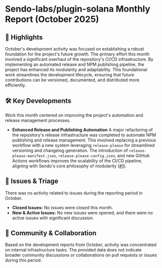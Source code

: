 # Sendo-labs/plugin-solana Monthly Report (October 2025)

## 🚀 Highlights
October's development activity was focused on establishing a robust foundation for the project's future growth. The primary effort this month involved a significant overhaul of the repository's CI/CD infrastructure. By implementing an automated release and NPM publishing pipeline, the project has enhanced its modularity and adaptability. This foundational work streamlines the development lifecycle, ensuring that future contributions can be versioned, documented, and distributed more efficiently.

## 🛠️ Key Developments
Work this month centered on improving the project's automation and release management processes.

- **Enhanced Release and Publishing Automation**
  A major refactoring of the repository's release infrastructure was completed to automate NPM publishing and release management. This involved replacing a previous workflow with a new system leveraging `release-please` for streamlined versioning and changelog generation. The introduction of `release-please-manifest.json`, `release-please-config.json`, and new GitHub Actions workflows improves the scalability of the CI/CD pipeline, aligning with Sendo's core philosophy of modularity ([#1](https://github.com/Sendo-labs/plugin-solana/pull/1)).

## 🐛 Issues & Triage
There was no activity related to issues during the reporting period in October.

- **Closed Issues:** No issues were closed this month.
- **New & Active Issues:** No new issues were opened, and there were no active issues with significant discussion.

## 💬 Community & Collaboration
Based on the development reports from October, activity was concentrated on internal infrastructure tasks. The provided data does not indicate broader community discussions or collaborations on pull requests or issues during this period.